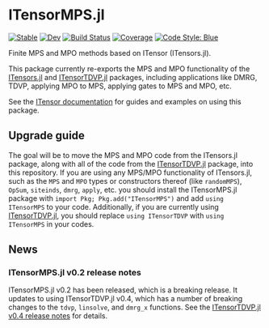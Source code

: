 # ITensorMPS.jl

[![Stable](https://img.shields.io/badge/docs-stable-blue.svg)](https://itensor.github.io/ITensorMPS.jl/stable/)
[![Dev](https://img.shields.io/badge/docs-dev-blue.svg)](https://itensor.github.io/ITensorMPS.jl/dev/)
[![Build Status](https://github.com/ITensor/ITensorMPS.jl/actions/workflows/CI.yml/badge.svg?branch=main)](https://github.com/ITensor/ITensorMPS.jl/actions/workflows/CI.yml?query=branch%3Amain)
[![Coverage](https://codecov.io/gh/ITensor/ITensorMPS.jl/branch/main/graph/badge.svg)](https://codecov.io/gh/ITensor/ITensorMPS.jl)
[![Code Style: Blue](https://img.shields.io/badge/code%20style-blue-4495d1.svg)](https://github.com/invenia/BlueStyle)

Finite MPS and MPO methods based on ITensor (ITensors.jl).

This package currently re-exports the MPS and MPO functionality of the [ITensors.jl](https://github.com/ITensor/ITensors.jl) and [ITensorTDVP.jl](https://github.com/ITensor/ITensorTDVP.jl) packages, including applications like DMRG, TDVP, applying MPO to MPS, applying gates to MPS and MPO, etc.

See the [ITensor documentation](https://itensor.github.io/ITensors.jl/dev) for guides and examples on using this package.

## Upgrade guide

The goal will be to move the MPS and MPO code from the ITensors.jl package, along with all of the code from the [ITensorTDVP.jl](https://github.com/ITensor/ITensorTDVP.jl) package, into this repository. If you are using any MPS/MPO functionality of ITensors.jl, such as the `MPS` and `MPO` types or constructors thereof (like `randomMPS`), `OpSum`, `siteinds`, `dmrg`, `apply`, etc. you should install the ITensorMPS.jl package with `import Pkg; Pkg.add("ITensorMPS")` and add `using ITensorMPS` to your code. Additionally, if you are currently using [ITensorTDVP.jl](https://github.com/ITensor/ITensorTDVP.jl), you should replace `using ITensorTDVP` with `using ITensorMPS` in your codes.

## News

### ITensorMPS.jl v0.2 release notes

ITensorMPS.jl v0.2 has been released, which is a breaking release. It updates to using ITensorTDVP.jl v0.4, which has a number of breaking changes to the `tdvp`, `linsolve`, and `dmrg_x` functions. See the [ITensorTDVP.jl v0.4 release notes](https://github.com/ITensor/ITensorTDVP.jl/blob/main/README.md#itensortdvpjl-v04-release-notes) for details.
